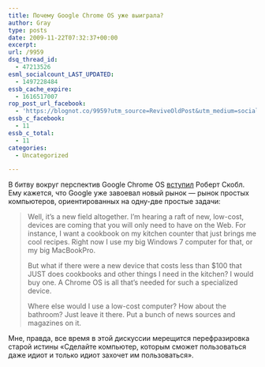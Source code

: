 ```yaml
---
title: Почему Google Chrome OS уже выиграла?
author: Gray
type: posts
date: 2009-11-22T07:32:37+00:00
excerpt:
url: /9959
dsq_thread_id:
  - 47213526
esml_socialcount_LAST_UPDATED:
  - 1497228484
essb_cache_expire:
  - 1616517007
rop_post_url_facebook:
  - 'https://blognot.co/9959?utm_source=ReviveOldPost&utm_medium=social&utm_campaign=ReviveOldPost'
essb_c_facebook:
  - 11
essb_c_total:
  - 11
categories:
  - Uncategorized

---
```








В битву вокруг перспектив Google Chrome OS [вступил][1] Роберт Скобл. Ему кажется, что Google уже завоевал новый рынок &#8212; рынок простых компьютеров, ориентированных на одну-две простые задачи:

> Well, it’s a new field altogether. I’m hearing a raft of new, low-cost, devices are coming that you will only need to have on the Web. For instance, I want a cookbook on my kitchen counter that just brings me cool recipes. Right now I use my big Windows 7 computer for that, or my big MacBookPro.
> 
> But what if there were a new device that costs less than $100 that JUST does cookbooks and other things I need in the kitchen? I would buy one. A Chrome OS is all that’s needed for such a specialized device.
> 
> Where else would I use a low-cost computer? How about the bathroom? Just leave it there. Put a bunch of news sources and magazines on it.

Мне, правда, все время в этой дискуссии мерещится перефразировка старой истины &#171;Сделайте компьютер, которым сможет пользоваться даже идиот и только идиот захочет им пользоваться&#187;.

 [1]: http://scobleizer.com/2009/11/20/why-google-chrome-os-has-already-won/